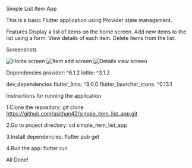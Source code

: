 Simple List Item App

This is a basic Flutter application using Provider state management.

Features
Display a list of items on the home screen.
Add new items to the list using a form.
View details of each item.
Delete items from the list.

Screenshots


![Home screen](https://github.com/asithan42/simple_item_list_app/assets/89180676/9a7be281-d878-4a1e-baee-35625da7185e)
![Item add screen](https://github.com/asithan42/simple_item_list_app/assets/89180676/fa0203f4-b420-4f96-a0ef-a5b07cab7313)
![Details view screen](https://github.com/asithan42/simple_item_list_app/assets/89180676/bde7f1ab-52b9-45a2-a8d5-b6ab1fd1ba8d)

Dependencies
provider: ^6.1.2
lottie: ^3.1.2

dev_dependencies
flutter_lints: ^3.0.0
flutter_launcher_icons: ^0.13.1

Instructions for running the application

1.Clone the repository: git clone https://github.com/asithan42/simple_item_list_app.git

2.Go to project directory: cd simple_item_list_app

3.Install dependencies: flutter pub get

4.Run the app: flutter run

All Done!





